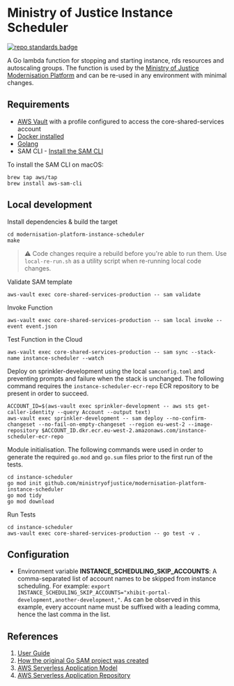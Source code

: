 # Ministry of Justice Instance Scheduler

[![repo standards badge](https://img.shields.io/badge/dynamic/json?color=blue&style=for-the-badge&logo=github&label=MoJ%20Compliant&query=%24.result&url=https%3A%2F%2Foperations-engineering-reports.cloud-platform.service.justice.gov.uk%2Fapi%2Fv1%2Fcompliant_public_repositories%2Fmodernisation-platform-instance-scheduler)](https://operations-engineering-reports.cloud-platform.service.justice.gov.uk/public-github-repositories.html#modernisation-platform-instance-scheduler "Link to report")

A Go lambda function for stopping and starting instance, rds resources and autoscaling groups. The function is used by the [Ministry of Justice Modernisation Platform](https://github.com/ministryofjustice/modernisation-platform) and can be re-used in any environment with minimal changes.

## Requirements

- [AWS Vault](https://github.com/99designs/aws-vault) with a profile configured to access the core-shared-services account
- [Docker installed](https://www.docker.com/community-edition)
- [Golang](https://golang.org)
- SAM CLI - [Install the SAM CLI](https://docs.aws.amazon.com/serverless-application-model/latest/developerguide/serverless-sam-cli-install.html)

To install the SAM CLI on macOS:

```
brew tap aws/tap
brew install aws-sam-cli
```

## Local development

Install dependencies & build the target

    cd modernisation-platform-instance-scheduler
    make

> :warning: Code changes require a rebuild before you're able to run them. Use `local-re-run.sh` as a utility script when re-running local code changes.

Validate SAM template

    aws-vault exec core-shared-services-production -- sam validate

Invoke Function

    aws-vault exec core-shared-services-production -- sam local invoke --event event.json

Test Function in the Cloud

    aws-vault exec core-shared-services-production -- sam sync --stack-name instance-scheduler --watch

Deploy on sprinkler-development using the local `samconfig.toml` and preventing prompts and failure when the stack is unchanged. The following command requires the `instance-scheduler-ecr-repo` ECR repository to be present in order to succeed.

    ACCOUNT_ID=$(aws-vault exec sprinkler-development -- aws sts get-caller-identity --query Account --output text)
    aws-vault exec sprinkler-development -- sam deploy --no-confirm-changeset --no-fail-on-empty-changeset --region eu-west-2 --image-repository $ACCOUNT_ID.dkr.ecr.eu-west-2.amazonaws.com/instance-scheduler-ecr-repo

Module initialisation. The following commands were used in order to generate the required `go.mod` and `go.sum` files prior to the first run of the tests.

    cd instance-scheduler
    go mod init github.com/ministryofjustice/modernisation-platform-instance-scheduler
    go mod tidy
    go mod download

Run Tests

    cd instance-scheduler
    aws-vault exec core-shared-services-production -- go test -v .

## Configuration

- Environment variable **INSTANCE_SCHEDULING_SKIP_ACCOUNTS**: A comma-separated list of account names to be skipped from instance scheduling. For example:
`export INSTANCE_SCHEDULING_SKIP_ACCOUNTS="xhibit-portal-development,another-development,"`. As can be observed in this example, every account name must be suffixed with a leading comma, hence the last comma in the list.

## References

1. [User Guide](https://user-guide.modernisation-platform.service.justice.gov.uk/concepts/environments/instance-scheduling.html)
2. [How the original Go SAM project was created](sam-init.md)
3. [AWS Serverless Application Model](https://aws.amazon.com/serverless/sam/)
4. [AWS Serverless Application Repository](https://aws.amazon.com/serverless/serverlessrepo/)
